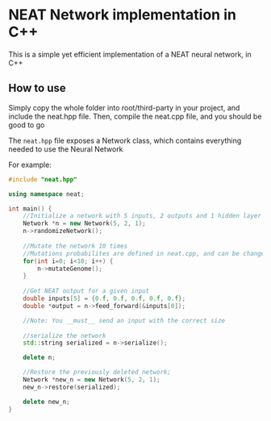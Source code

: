 # NEAT Network implementation in C++

This is a simple yet efficient implementation of a NEAT neural network, in C++

## How to use

Simply copy the whole folder into root/third-party in your project, and include the neat.hpp file. Then, compile the neat.cpp file, and you should be good to go

The `neat.hpp` file exposes a Network class, which contains everything needed to use the Neural Network

For example:

```cpp
#include "neat.hpp"

using namespace neat;

int main() {
    //Initialize a network with 5 inputs, 2 outputs and 1 hidden layer
    Network *n = new Network(5, 2, 1);
    n->randomizeNetwork();
    
    //Mutate the network 10 times
    //Mutations probabilites are defined in neat.cpp, and can be changed
    for(int i=0; i<10; i++) {
        n->mutateGenome();
    }
    
    //Get NEAT output for a given input
    double inputs[5] = {0.f, 0.f, 0.f, 0.f, 0.f};
    double *output = n->feed_forward(&inputs[0]);

    //Note: You __must__ send an input with the correct size
    
    //serialize the network
    std::string serialized = n->serialize();

    delete n;

    //Restore the previously deleted network;
    Network *new_n = new Network(5, 2, 1);
    new_n->restore(serialized);

    delete new_n;
}
```
